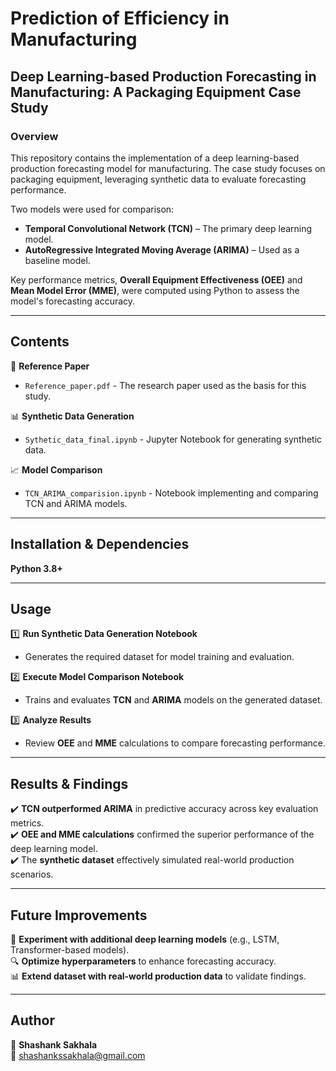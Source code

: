 # Prediction of Efficiency in Manufacturing

## **Deep Learning-based Production Forecasting in Manufacturing: A Packaging Equipment Case Study**

### **Overview**
This repository contains the implementation of a deep learning-based production forecasting model for manufacturing. The case study focuses on packaging equipment, leveraging synthetic data to evaluate forecasting performance.

Two models were used for comparison:

- **Temporal Convolutional Network (TCN)** – The primary deep learning model.
- **AutoRegressive Integrated Moving Average (ARIMA)** – Used as a baseline model.

Key performance metrics, **Overall Equipment Effectiveness (OEE)** and **Mean Model Error (MME)**, were computed using Python to assess the model's forecasting accuracy.

---
## **Contents**

📄 **Reference Paper**  
- `Reference_paper.pdf` - The research paper used as the basis for this study.

📊 **Synthetic Data Generation**  
- `Sythetic_data_final.ipynb` - Jupyter Notebook for generating synthetic data.

📈 **Model Comparison**  
- `TCN_ARIMA_comparision.ipynb` - Notebook implementing and comparing TCN and ARIMA models.

---
## **Installation & Dependencies**

**Python 3.8+**

---
## **Usage**

1️⃣ **Run Synthetic Data Generation Notebook**  
- Generates the required dataset for model training and evaluation.

2️⃣ **Execute Model Comparison Notebook**  
- Trains and evaluates **TCN** and **ARIMA** models on the generated dataset.

3️⃣ **Analyze Results**  
- Review **OEE** and **MME** calculations to compare forecasting performance.

---
## **Results & Findings**

✔️ **TCN outperformed ARIMA** in predictive accuracy across key evaluation metrics.  
✔️ **OEE and MME calculations** confirmed the superior performance of the deep learning model.  
✔️ The **synthetic dataset** effectively simulated real-world production scenarios.

---
## **Future Improvements**

🚀 **Experiment with additional deep learning models** (e.g., LSTM, Transformer-based models).  
🔍 **Optimize hyperparameters** to enhance forecasting accuracy.  
📊 **Extend dataset with real-world production data** to validate findings.

---
## **Author**

👤 **Shashank Sakhala**  
📧 shashankssakhala@gmail.com
